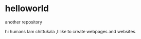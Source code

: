 # helloworld
another repository


hi humans 
Iam chittukala ,I like to create  webpages and websites.

